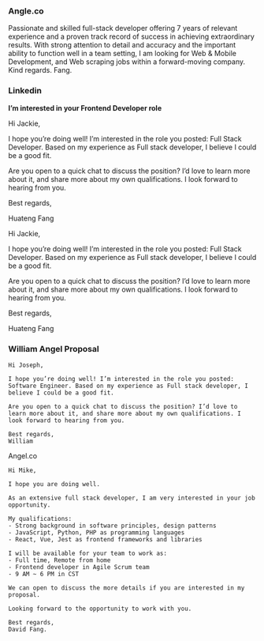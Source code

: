 ### Angle.co

Passionate and skilled full-stack developer offering 7 years of relevant experience and a proven track record of success in achieving extraordinary results. With strong attention to detail and accuracy and the important ability to function well in a team setting, I am looking for Web & Mobile Development, and Web scraping jobs within a forward-moving company. Kind regards. Fang.

### Linkedin

**I’m interested in your Frontend Developer role**

Hi Jackie,

I hope you’re doing well! I’m interested in the role you posted: Full Stack Developer. Based on my experience as Full stack developer, I believe I could be a good fit.

Are you open to a quick chat to discuss the position? I’d love to learn more about it, and share more about my own qualifications. I look forward to hearing from you.

Best regards,

Huateng Fang

Hi Jackie,

I hope you’re doing well! I’m interested in the role you posted: Full Stack Developer. Based on my experience as Full stack developer, I believe I could be a good fit.

Are you open to a quick chat to discuss the position? I’d love to learn more about it, and share more about my own qualifications. I look forward to hearing from you.

Best regards,

Huateng Fang

### William Angel Proposal

```markup
Hi Joseph,

I hope you’re doing well! I’m interested in the role you posted: Software Engineer. Based on my experience as Full stack developer, I believe I could be a good fit.

Are you open to a quick chat to discuss the position? I’d love to learn more about it, and share more about my own qualifications. I look forward to hearing from you.

Best regards,
William
```

Angel.co

```markup
Hi Mike,

I hope you are doing well.

As an extensive full stack developer, I am very interested in your job opportunity.

My qualifications:
- Strong background in software principles, design patterns
- JavaScript, Python, PHP as programming languages
- React, Vue, Jest as frontend frameworks and libraries

I will be available for your team to work as:
- Full time, Remote from home
- Frontend developer in Agile Scrum team
- 9 AM ~ 6 PM in CST

We can open to discuss the more details if you are interested in my proposal.

Looking forward to the opportunity to work with you.

Best regards,
David Fang.
```
